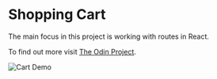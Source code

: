 # Shopping Cart

The main focus in this project is working with routes in React.

To find out more visit [The Odin Project](https://www.theodinproject.com/courses/javascript/lessons/shopping-cart).<br>

![Cart Demo]()
